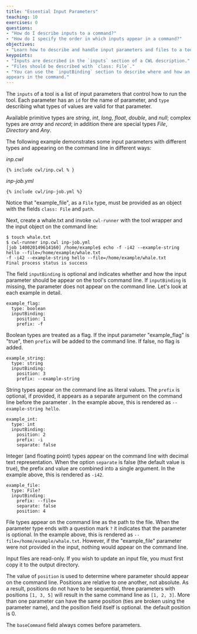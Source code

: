```yaml
---
title: "Essential Input Parameters"
teaching: 10
exercises: 0
questions:
- "How do I describe inputs to a command?"
- "How do I specify the order in which inputs appear in a command?"
objectives:
- "Learn how to describe and handle input parameters and files to a tool."
keypoints:
- "Inputs are described in the `inputs` section of a CWL description."
- "Files should be described with `class: File`."
- "You can use the `inputBinding` section to describe where and how an input
appears in the command."
---
```


The `inputs` of a tool is a list of input parameters that control how to
run the tool.  Each parameter has an `id` for the name of parameter, and
`type` describing what types of values are valid for that parameter.

Available primitive types are *string*, *int*, *long*, *float*, *double*,
and *null*; complex types are *array* and *record*; in addition there are
special types *File*, *Directory* and *Any*.

The following example demonstrates some input parameters with different
types and appearing on the command line in different ways:


*inp.cwl*

```
{% include cwl/inp.cwl % }
```

*inp-job.yml*

```
{% include cwl/inp-job.yml %}
```

Notice that "example_file", as a `File` type, must be provided as an
object with the fields `class: File` and `path`.

Next, create a whale.txt and invoke `cwl-runner` with the tool wrapper and the
input object on the command line:

```
$ touch whale.txt
$ cwl-runner inp.cwl inp-job.yml
[job 140020149614160] /home/example$ echo -f -i42 --example-string hello --file=/home/example/whale.txt
-f -i42 --example-string hello --file=/home/example/whale.txt
Final process status is success
```

The field `inputBinding` is optional and indicates whether and how the
input parameter should be appear on the tool's command line.  If
`inputBinding` is missing, the parameter does not appear on the command
line.  Let's look at each example in detail.

```
example_flag:
  type: boolean
  inputBinding:
    position: 1
    prefix: -f
```

Boolean types are treated as a flag.  If the input parameter
"example_flag" is "true", then `prefix` will be added to the
command line.  If false, no flag is added.

```
example_string:
  type: string
  inputBinding:
    position: 3
    prefix: --example-string
```

String types appear on the command line as literal values.  The `prefix`
is optional, if provided, it appears as a separate argument on the
command line before the parameter .  In the example above, this is
rendered as `--example-string hello`.

```
example_int:
  type: int
  inputBinding:
    position: 2
    prefix: -i
    separate: false
```

Integer (and floating point) types appear on the command line with
decimal text representation.  When the option `separate` is false (the
default value is true), the prefix and value are combined into a single
argument.  In the example above, this is rendered as `-i42`.


```
example_file:
  type: File?
  inputBinding:
    prefix: --file=
    separate: false
    position: 4
```

File types appear on the command line as the path to the file.  When the
parameter type ends with a question mark `?` it indicates that the
parameter is optional.  In the example above, this is rendered as
`--file=/home/example/whale.txt`.  However, if the "example_file"
parameter were not provided in the input, nothing would appear on the
command line.

Input files are read-only.  If you wish to update an input file, you must
first copy it to the output directory.

The value of `position` is used to determine where parameter should
appear on the command line.  Positions are relative to one another, not
absolute.  As a result, positions do not have to be sequential, three
parameters with positions `[1, 3, 5]` will result in the same command
line as `[1, 2, 3]`.  More than one parameter can have the same position
(ties are broken using the parameter name), and the position field itself
is optional.  the default position is 0.

The `baseCommand` field always comes before parameters.
